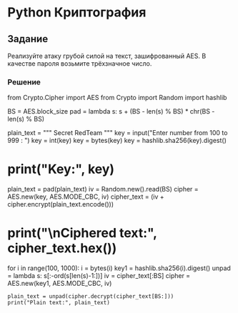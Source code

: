 # Python Криптография
## Задание
Реализуйте атаку грубой силой на текст, зашифрованный AES. В качестве пароля возьмите трёхзначное число.

### Решение

from Crypto.Cipher import AES
from Crypto import Random
import hashlib

BS = AES.block_size
pad = lambda s: s + (BS - len(s) % BS) * chr(BS - len(s) % BS)

plain_text = """ Secret
RedTeam
"""
key = input("Enter number from 100 to 999 : ")
key = int(key)
key = bytes(key)
key = hashlib.sha256(key).digest()
# print("Key:", key)

plain_text = pad(plain_text)
iv = Random.new().read(BS)
cipher = AES.new(key, AES.MODE_CBC, iv)
cipher_text = (iv + cipher.encrypt(plain_text.encode()))
# print("\nCiphered text:", cipher_text.hex())

for i in range(100, 1000):
    i = bytes(i)
    key1 = hashlib.sha256(i).digest()
    unpad = lambda s: s[:-ord(s[len(s)-1:])]
    iv = cipher_text[:BS]
    cipher = AES.new(key1, AES.MODE_CBC, iv)

    plain_text = unpad(cipher.decrypt(cipher_text[BS:]))
    print("Plain text:", plain_text)